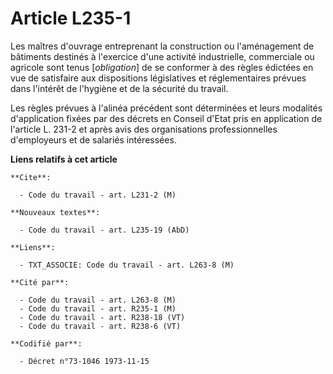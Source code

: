 # Article L235-1

Les maîtres d'ouvrage entreprenant la construction ou l'aménagement de bâtiments destinés à l'exercice d'une activité
industrielle, commerciale ou agricole sont tenus [*obligation*] de se conformer à des règles édictées en vue de satisfaire
aux dispositions législatives et réglementaires prévues dans l'intérêt de l'hygiène et de la sécurité du travail.

Les règles prévues à l'alinéa précédent sont déterminées et leurs modalités d'application fixées par des décrets en Conseil
d'Etat pris en application de l'article L. 231-2 et après avis des organisations professionnelles d'employeurs et de salariés
intéressées.

**Liens relatifs à cet article**

	**Cite**:

	  - Code du travail - art. L231-2 (M)

	**Nouveaux textes**:

	  - Code du travail - art. L235-19 (AbD)

	**Liens**:

	  - TXT_ASSOCIE: Code du travail - art. L263-8 (M)

	**Cité par**:

	  - Code du travail - art. L263-8 (M)
	  - Code du travail - art. R235-1 (M)
	  - Code du travail - art. R238-18 (VT)
	  - Code du travail - art. R238-6 (VT)

	**Codifié par**:

	  - Décret n°73-1046 1973-11-15
